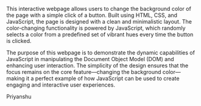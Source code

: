 This interactive webpage allows users to change the background color of the page with a simple click of a button.
Built using HTML, CSS, and JavaScript, the page is designed with a clean and minimalistic layout. 
The color-changing functionality is powered by JavaScript,
which randomly selects a color from a predefined set of vibrant hues every time the button is clicked.

The purpose of this webpage is to demonstrate the dynamic capabilities of JavaScript in manipulating the Document Object Model (DOM) 
and enhancing user interaction. 
The simplicity of the design ensures that the focus remains on the core feature—changing the background color—making 
it a perfect example of how JavaScript can be used to create engaging and interactive user experiences.




Priyanshu
